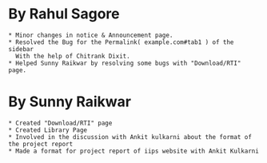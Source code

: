 By Rahul Sagore
===============

	* Minor changes in notice & Announcement page.
	* Resolved the Bug for the Permalink( example.com#tab1 ) of the sidebar 
	  With the help of Chitrank Dixit.
	* Helped Sunny Raikwar by resolving some bugs with "Download/RTI" page.

By  Sunny Raikwar
=================
	* Created "Download/RTI" page 
	* Created Library Page 
	* Involved in the discussion with Ankit kulkarni about the format of the project report
	* Made a format for project report of iips website with Ankit Kulkarni
